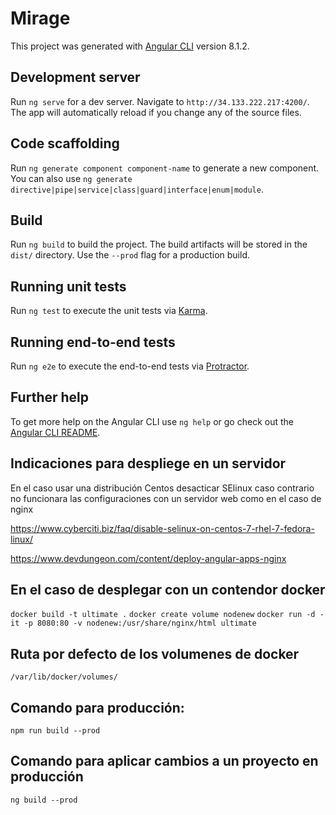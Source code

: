 # Mirage

This project was generated with [Angular CLI](https://github.com/angular/angular-cli) version 8.1.2.

## Development server

Run `ng serve` for a dev server. Navigate to `http://34.133.222.217:4200/`. The app will automatically reload if you change any of the source files.

## Code scaffolding

Run `ng generate component component-name` to generate a new component. You can also use `ng generate directive|pipe|service|class|guard|interface|enum|module`.

## Build

Run `ng build` to build the project. The build artifacts will be stored in the `dist/` directory. Use the `--prod` flag for a production build.

## Running unit tests

Run `ng test` to execute the unit tests via [Karma](https://karma-runner.github.io).

## Running end-to-end tests

Run `ng e2e` to execute the end-to-end tests via [Protractor](http://www.protractortest.org/).

## Further help

To get more help on the Angular CLI use `ng help` or go check out the [Angular CLI README](https://github.com/angular/angular-cli/blob/master/README.md).

## Indicaciones para despliege en un servidor 

En el caso usar una distribución Centos desacticar SElinux caso contrario no funcionara las configuraciones
con un servidor web como en el caso de nginx 

https://www.cyberciti.biz/faq/disable-selinux-on-centos-7-rhel-7-fedora-linux/

https://www.devdungeon.com/content/deploy-angular-apps-nginx 

## En el caso de desplegar con un contendor docker 


`docker build -t ultimate .`
`docker create volume nodenew`
`docker run -d -it -p 8080:80 -v nodenew:/usr/share/nginx/html ultimate`

## Ruta por defecto de los volumenes de docker 

`/var/lib/docker/volumes/`

## Comando para producción:

`npm run build --prod`

## Comando para aplicar cambios a un proyecto en producción

`ng build --prod`

